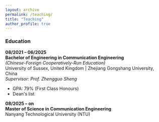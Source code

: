 ```yaml
---
layout: archive
permalink: /teaching/
title: "Teaching"
author_profile: true
---
```


### Education

**08/2021 – 06/2025**  
**Bachelor of Engineering in Communication Engineering**  
*(Chinese-Foreign Cooperatively-Run Education)*  
University of Sussex, United Kingdom | Zhejiang Gongshang University, China  
*Supervisor: Prof. Zhengguo Sheng*  
- GPA: 79% (First Class Honours)  
- Dean's list  

**08/2025 – on**  
**Master of Science in Communication Engineering**  
Nanyang Technological University (NTU)  
